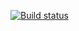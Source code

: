 [![Build status](https://ci.appveyor.com/api/projects/status/4jukt0vrj7unosd1/branch/master?svg=true)](https://ci.appveyor.com/project/AlexP11223/gmvaultlauncher/branch/master)

